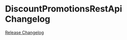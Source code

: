 # DiscountPromotionsRestApi Changelog

[Release Changelog](https://github.com/spryker/discount-promotions-rest-api/releases)
